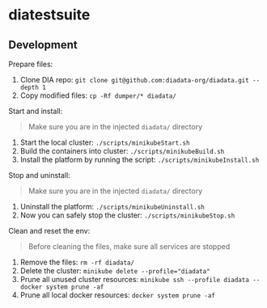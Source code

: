 # diatestsuite

## Development

Prepare files:

1. Clone DIA repo: `git clone git@github.com:diadata-org/diadata.git --depth 1`
2. Copy modified files: `cp -Rf dumper/* diadata/`

Start and install:

> Make sure you are in the injected `diadata/` directory

1. Start the local cluster: `./scripts/minikubeStart.sh`
2. Build the containers into cluster: `./scripts/minikubeBuild.sh`
3. Install the platform by running the script: `./scripts/minikubeInstall.sh`

Stop and uninstall:

> Make sure you are in the injected `diadata/` directory

1. Uninstall the platform: `./scripts/minikubeUninstall.sh`
2. Now you can safely stop the cluster: `./scripts/minikubeStop.sh`

Clean and reset the env:

> Before cleaning the files, make sure all services are stopped

1. Remove the files: `rm -rf diadata/`
2. Delete the cluster: `minikube delete --profile="diadata"`
3. Prune all unused cluster resources: `minikube ssh --profile diadata -- docker system prune -af`
4. Prune all local docker resources: `docker system prune -af`